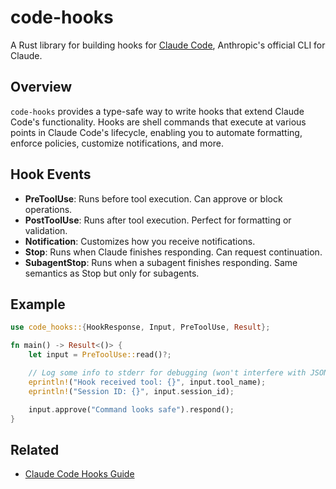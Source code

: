 # code-hooks

A Rust library for building hooks for [Claude Code](https://claude.ai/code),
Anthropic's official CLI for Claude.

## Overview

`code-hooks` provides a type-safe way to write hooks that extend Claude Code's
functionality. Hooks are shell commands that execute at various points in
Claude Code's lifecycle, enabling you to automate formatting, enforce policies,
customize notifications, and more.


## Hook Events

- **PreToolUse**: Runs before tool execution. Can approve or block operations.
- **PostToolUse**: Runs after tool execution. Perfect for formatting or
  validation.
- **Notification**: Customizes how you receive notifications.
- **Stop**: Runs when Claude finishes responding. Can request continuation.
- **SubagentStop**: Runs when a subagent finishes responding. Same semantics as
  Stop but only for subagents.


## Example

```rust
use code_hooks::{HookResponse, Input, PreToolUse, Result};

fn main() -> Result<()> {
    let input = PreToolUse::read()?;

    // Log some info to stderr for debugging (won't interfere with JSON output)
    eprintln!("Hook received tool: {}", input.tool_name);
    eprintln!("Session ID: {}", input.session_id);

    input.approve("Command looks safe").respond();
}
```



## Related

- [Claude Code Hooks Guide](https://docs.anthropic.com/en/docs/claude-code/hooks)
